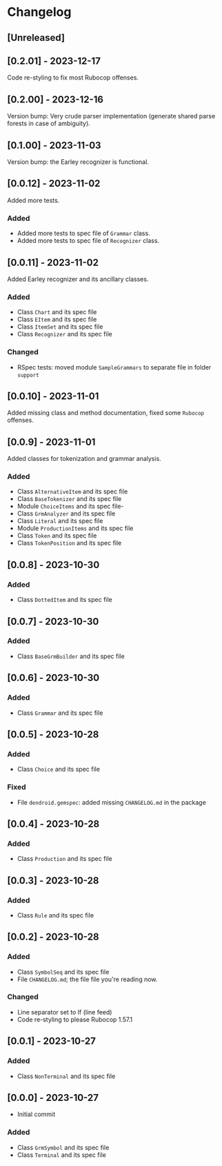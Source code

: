 # Changelog

## [Unreleased]

## [0.2.01] - 2023-12-17
Code re-styling to fix most Rubocop offenses.

## [0.2.00] - 2023-12-16
Version bump: Very crude parser implementation (generate shared parse forests in case of ambiguity).

## [0.1.00] - 2023-11-03
Version bump: the Earley recognizer is functional.

## [0.0.12] - 2023-11-02
Added more tests.

### Added
- Added more tests to spec file of `Grammar` class.
- Added more tests to spec file of `Recognizer` class.

## [0.0.11] - 2023-11-02
Added Earley recognizer and its ancillary classes.

### Added
- Class `Chart` and its spec file
- Class `EItem` and its spec file
- Class `ItemSet` and its spec file
- Class `Recognizer` and its spec file

### Changed
- RSpec tests: moved module `SampleGrammars` to separate file in folder `support`

## [0.0.10] - 2023-11-01
Added missing class and method documentation, fixed some `Rubocop` offenses.


## [0.0.9] - 2023-11-01
Added classes for tokenization and grammar analysis.

### Added
- Class `AlternativeItem` and its spec file
- Class `BaseTokenizer` and its spec file
- Module `ChoiceItems` and its spec file- 
- Class `GrmAnalyzer` and its spec file
- Class `Literal` and its spec file
- Module `ProductionItems` and its spec file
- Class `Token` and its spec file
- Class `TokenPosition` and its spec file

## [0.0.8] - 2023-10-30
### Added
- Class `DottedItem` and its spec file

## [0.0.7] - 2023-10-30
### Added
- Class `BaseGrmBuilder` and its spec file

## [0.0.6] - 2023-10-30
### Added
- Class `Grammar` and its spec file

## [0.0.5] - 2023-10-28
### Added
- Class `Choice` and its spec file

### Fixed
- File `dendroid.gemspec`: added missing `CHANGELOG.md` in the package

## [0.0.4] - 2023-10-28
### Added
- Class `Production` and its spec file

## [0.0.3] - 2023-10-28
### Added
- Class `Rule` and its spec file

## [0.0.2] - 2023-10-28
### Added
- Class `SymbolSeq` and its spec file
- File `CHANGELOG.md`; the file file you're reading now.

### Changed
- Line separator set to lf (line feed)
- Code re-styling to please Rubocop 1.57.1

## [0.0.1] - 2023-10-27
### Added
- Class `NonTerminal` and its spec file

## [0.0.0] - 2023-10-27
- Initial commit

### Added
- Class `GrmSymbol` and its spec file
- Class `Terminal` and its spec file